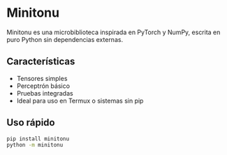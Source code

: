 # Minitonu

Minitonu es una microbiblioteca inspirada en PyTorch y NumPy, escrita en puro Python sin dependencias externas.

## Características
- Tensores simples
- Perceptrón básico
- Pruebas integradas
- Ideal para uso en Termux o sistemas sin pip

## Uso rápido

```bash
pip install minitonu
python -m minitonu
